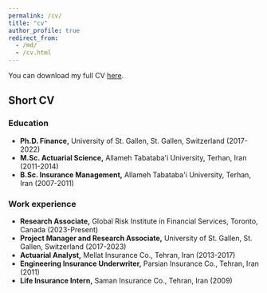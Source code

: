 ```yaml
---
permalink: /cv/
title: "cv"
author_profile: true
redirect_from: 
  - /md/
  - /cv.html
---
```



You can download my full CV [here](http://omidghavibazoo.github.io/files/CV-Ghavibazoo.pdf).
## Short CV ##  

### Education ###
* **Ph.D. Finance,** University of St. Gallen, St. Gallen, Switzerland (2017-2022)
* **M.Sc. Actuarial Science,** Allameh Tabataba'i University, Terhan, Iran (2011-2014)
* **B.Sc. Insurance Management,** Allameh Tabataba'i University, Terhan, Iran (2007-2011)

### Work experience ###
* **Research Associate,** Global Risk Institute in Financial Services, Toronto, Canada (2023-Present)
* **Project Manager and Research Associate,** University of St. Gallen, St. Gallen, Switzerland (2017-2023)
* **Actuarial Analyst,** Mellat Insurance Co., Tehran, Iran (2013-2017)
* **Engineering Insurance Underwriter,** Parsian Insurance Co., Tehran, Iran (2011)
* **Life Insurance Intern,** Saman Insurance Co., Tehran, Iran (2009)
